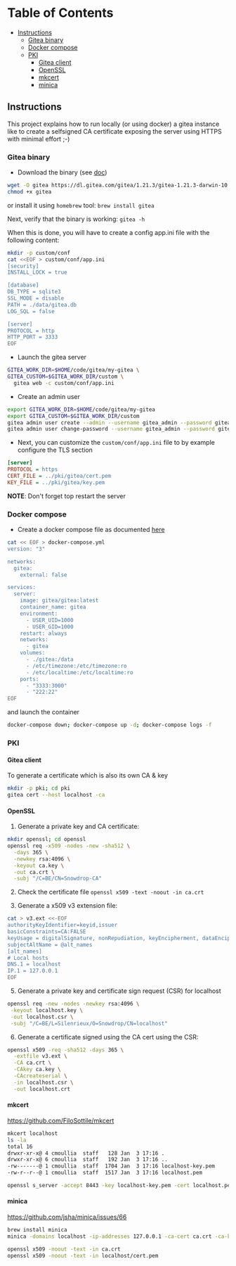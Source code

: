 Table of Contents
=================

* [Instructions](#instructions)
    * [Gitea binary](#gitea-binary)
    * [Docker compose](#docker-compose)
    * [PKI](#pki)
        * [Gitea client](#gitea-client)
        * [OpenSSL](#openssl)
        * [mkcert](#mkcert)
        * [minica](#minica)

## Instructions

This project explains how to run locally (or using docker) a gitea instance like to create a selfsigned CA certificate exposing 
the server using HTTPS with minimal effort ;-)

### Gitea binary

- Download the binary (see [doc](https://docs.gitea.com/installation/install-from-binary))
```bash
wget -O gitea https://dl.gitea.com/gitea/1.21.3/gitea-1.21.3-darwin-10.12-arm64
chmod +x gitea
```
or install it using `homebrew` tool: `brew install gitea`

Next, verify that the binary is working: `gitea -h`

When this is done, you will have to create a config app.ini file with the following content:

```bash
mkdir -p custom/conf
cat <<EOF > custom/conf/app.ini
[security]
INSTALL_LOCK = true

[database]
DB_TYPE = sqlite3
SSL_MODE = disable
PATH = ./data/gitea.db
LOG_SQL = false

[server]
PROTOCOL = http
HTTP_PORT = 3333
EOF
```
- Launch the gitea server
```bash
GITEA_WORK_DIR=$HOME/code/gitea/my-gitea \
GITEA_CUSTOM=$GITEA_WORK_DIR/custom \
  gitea web -c custom/conf/app.ini
```
- Create an admin user
```bash
export GITEA_WORK_DIR=$HOME/code/gitea/my-gitea
export GITEA_CUSTOM=$GITEA_WORK_DIR/custom
gitea admin user create --admin --username gitea_admin --password gitea_admin --email "gitea@local.domain" --must-change-password=false
gitea admin user change-password --username gitea_admin --password gitea_admin
```
- Next, you can customize the `custom/conf/app.ini` file to by example configure the TLS section
```ini
[server]
PROTOCOL = https
CERT_FILE = ../pki/gitea/cert.pem
KEY_FILE = ../pki/gitea/key.pem
```
**NOTE**: Don't forget top restart the server

### Docker compose

- Create a docker compose file as documented [here](https://docs.gitea.com/installation/install-with-docker)
```bash
cat << EOF > docker-compose.yml
version: "3"

networks:
  gitea:
    external: false

services:
  server:
    image: gitea/gitea:latest
    container_name: gitea
    environment:
      - USER_UID=1000
      - USER_GID=1000
    restart: always
    networks:
      - gitea
    volumes:
      - ./gitea:/data
      - /etc/timezone:/etc/timezone:ro
      - /etc/localtime:/etc/localtime:ro
    ports:
      - "3333:3000"
      - "222:22"
EOF
```
and launch the container
 
```bash
docker-compose down; docker-compose up -d; docker-compose logs -f
```

### PKI

#### Gitea client

To generate a certificate which is also its own CA & key
```bash
mkdir -p pki; cd pki
gitea cert --host localhost -ca
```
#### OpenSSL

1. Generate a private key and CA certificate:
```bash
mkdir openssl; cd openssl
openssl req -x509 -nodes -new -sha512 \
  -days 365 \
  -newkey rsa:4096 \
  -keyout ca.key \
  -out ca.crt \
  -subj "/C=BE/CN=Snowdrop-CA"
```
2. Check the certificate file
`openssl x509 -text -noout -in ca.crt`

3. Generate a x509 v3 extension file:
```bash
cat > v3.ext <<-EOF
authorityKeyIdentifier=keyid,issuer
basicConstraints=CA:FALSE
keyUsage = digitalSignature, nonRepudiation, keyEncipherment, dataEncipherment
subjectAltName = @alt_names 
[alt_names]
# Local hosts
DNS.1 = localhost
IP.1 = 127.0.0.1
EOF
```
5. Generate a private key and certificate sign request (CSR) for localhost
```bash
openssl req -new -nodes -newkey rsa:4096 \
 -keyout localhost.key \
 -out localhost.csr \
 -subj "/C=BE/L=Silenrieux/O=Snowdrop/CN=localhost"
```

6. Generate a certificate signed using the CA cert using the CSR:
```bash
openssl x509 -req -sha512 -days 365 \
  -extfile v3.ext \
  -CA ca.crt \
  -CAkey ca.key \
  -CAcreateserial \
  -in localhost.csr \
  -out localhost.crt
```
#### mkcert

https://github.com/FiloSottile/mkcert

```bash
mkcert localhost
ls -la
total 16
drwxr-xr-x@ 4 cmoullia  staff   128 Jan  3 17:16 .
drwxr-xr-x@ 6 cmoullia  staff   192 Jan  3 17:16 ..
-rw-------@ 1 cmoullia  staff  1704 Jan  3 17:16 localhost-key.pem
-rw-r--r--@ 1 cmoullia  staff  1517 Jan  3 17:16 localhost.pem

openssl s_server -accept 8443 -key localhost-key.pem -cert localhost.pem -www
```
#### minica

https://github.com/jsha/minica/issues/66

```bash
brew install minica
minica -domains localhost -ip-addresses 127.0.0.1 -ca-cert ca.crt -ca-key ca.key

openssl x509 -noout -text -in ca.crt
openssl x509 -noout -text -in localhost/cert.pem
```
